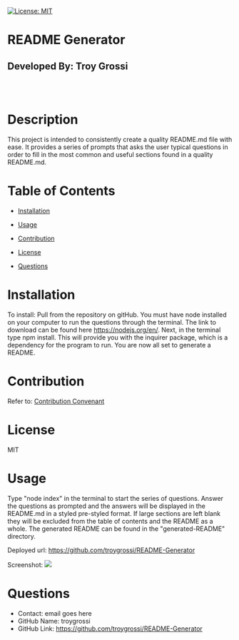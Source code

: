 [![License: MIT](https://img.shields.io/badge/License-MIT-yellow.svg)](https://opensource.org/licenses/MIT)

# README Generator

## Developed By: Troy Grossi

</br>
</br>

# Description

This project is intended to consistently create a quality README.md file with ease. It provides a series of prompts that asks the user typical questions in order to fill in the most common and useful sections found in a quality README.md.

# Table of Contents

- [Installation](#installation)

- [Usage](#usage)

- [Contribution](#contribution)

- [License](#license)

<!---->

- [Questions](#questions)

# Installation

To install: Pull from the repository on gitHub. You must have node installed on your computer to run the questions through the terminal. The link to download can be found here https://nodejs.org/en/. Next, in the terminal type npm install. This will provide you with the inquirer package, which is a dependency for the program to run. You are now all set to generate a README.

# Contribution

Refer to:
[Contribution Convenant](https://www.contributor-covenant.org/version/2/0/code_of_conduct/code_of_conduct.md)

# License

MIT

# Usage

Type "node index" in the terminal to start the series of questions. Answer the questions as prompted and the answers will be displayed in the README.md in a styled pre-styled format. If large sections are left blank they will be excluded from the table of contents and the README as a whole. The generated README can be found in the "generated-README" directory.

Deployed url:
https://github.com/troygrossi/README-Generator

Screenshot:
<img src="../images/screenshot.png"/>

<!---->

# Questions

- Contact: email goes here
- GitHub Name: troygrossi
- GitHub Link: https://github.com/troygrossi/README-Generator
